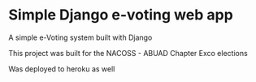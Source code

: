 # Simple Django e-voting web app
<p>A simple e-Voting system built with Django</p>
<p>This project was built for the NACOSS - ABUAD Chapter Exco elections</p>
<p>Was deployed to heroku as well</p>
<p> </p>
